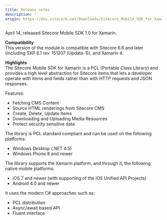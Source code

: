 ```yaml
---
title: Release notes
description: ''
origin: https://dev.sitecore.net/Downloads/Sitecore_Mobile_SDK_for_Xamarin/1_0/Sitecore_Mobile_SDK_10_for_Xamarin/Release_Notes
---
```


April 14, released Sitecore Mobile SDK 1.0 for Xamarin.

**Compatibility**  
This version of the module is compatible with Sitecore 6.6 and later (including SXP 8.1 rev. 151207 (Update-1)), and Xamarin 4.  
  
**Highlights**  
The Sitecore Mobile SDK for Xamarin is a PCL (Portable Class Library) and provides a high level abstraction for Sitecore items that lets a developer operate with items and fields rather than with HTTP requests and JSON responses. 

Features:

-   Fetching CMS Content
-   Source HTML renderings from Sitecore CMS
-   Create, Delete, Update Items
-   Downloading and Uploading Media Resources
-   Protect security sensitive data

The library is PCL standard compliant and can be used on the following platforms:

-   Windows Desktop (.NET 4.5)
-   Windows Phone 8 and newer

The library supports the Xamarin platform, and through it, the following native mobile platforms:

-   iOS 7 and newer (with supporting of the iOS Unified API Projects)
-   Android 4.0 and newer

It uses the modern C# approaches such as:

-   PCL distribution
-   Async/await based API
-   Fluent interface